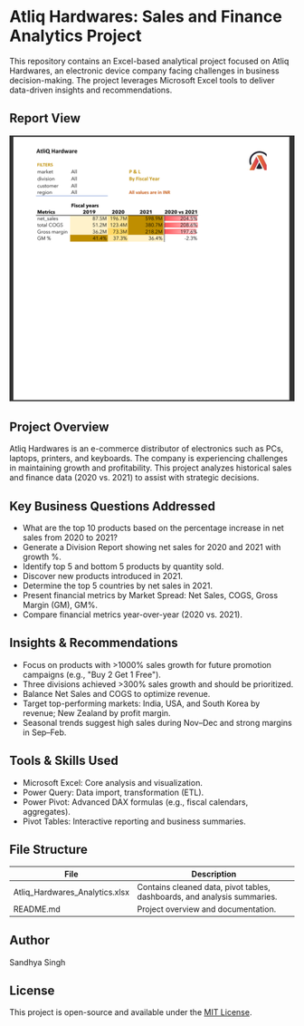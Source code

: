 # Atliq Hardwares: Sales and Finance Analytics Project

This repository contains an Excel-based analytical project focused on Atliq Hardwares, an electronic device company facing challenges in business decision-making. The project leverages Microsoft Excel tools to deliver data-driven insights and recommendations.

## Report View
![Product-PNL-Report---AtliQ-Hardware](https://github.com/sandhyasingh27/Product-PNL-Report---AtliQ-Hardware/blob/main/Screenshot%202025-05-21%20173843.png)

## Project Overview

Atliq Hardwares is an e-commerce distributor of electronics such as PCs, laptops, printers, and keyboards. The company is experiencing challenges in maintaining growth and profitability. This project analyzes historical sales and finance data (2020 vs. 2021) to assist with strategic decisions.

## Key Business Questions Addressed

- What are the top 10 products based on the percentage increase in net sales from 2020 to 2021?
- Generate a Division Report showing net sales for 2020 and 2021 with growth %.
- Identify top 5 and bottom 5 products by quantity sold.
- Discover new products introduced in 2021.
- Determine the top 5 countries by net sales in 2021.
- Present financial metrics by Market Spread: Net Sales, COGS, Gross Margin (GM), GM%.
- Compare financial metrics year-over-year (2020 vs. 2021).

## Insights & Recommendations

- Focus on products with >1000% sales growth for future promotion campaigns (e.g., "Buy 2 Get 1 Free").
- Three divisions achieved >300% sales growth and should be prioritized.
- Balance Net Sales and COGS to optimize revenue.
- Target top-performing markets: India, USA, and South Korea by revenue; New Zealand by profit margin.
- Seasonal trends suggest high sales during Nov–Dec and strong margins in Sep–Feb.

## Tools & Skills Used

- Microsoft Excel: Core analysis and visualization.
- Power Query: Data import, transformation (ETL).
- Power Pivot: Advanced DAX formulas (e.g., fiscal calendars, aggregates).
- Pivot Tables: Interactive reporting and business summaries.

## File Structure

| File | Description |
|------|-------------|
| Atliq_Hardwares_Analytics.xlsx | Contains cleaned data, pivot tables, dashboards, and analysis summaries. |
| README.md | Project overview and documentation. |

## Author

Sandhya Singh

## License

This project is open-source and available under the [MIT License](LICENSE).

